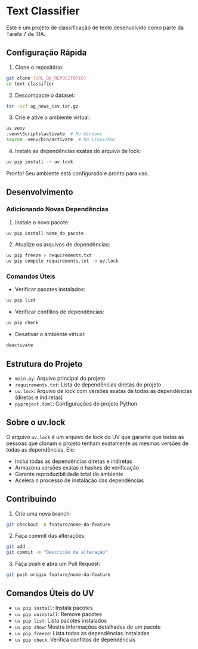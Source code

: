 # Text Classifier

Este é um projeto de classificação de texto desenvolvido como parte da Tarefa 7 de TIA.

## Configuração Rápida

1. Clone o repositório:
```bash
git clone [URL_DO_REPOSITÓRIO]
cd text-classifier
```

2. Descompacte o dataset:
```bash
tar -xzf ag_news_csv.tar.gz
```

3. Crie e ative o ambiente virtual:
```bash
uv venv
.venv\Scripts\activate  # No Windows
source .venv/bin/activate  # No Linux/Mac
```

4. Instale as dependências exatas do arquivo de lock:
```bash
uv pip install -r uv.lock
```

Pronto! Seu ambiente está configurado e pronto para uso.

## Desenvolvimento

### Adicionando Novas Dependências

1. Instale o novo pacote:
```bash
uv pip install nome_do_pacote
```

2. Atualize os arquivos de dependências:
```bash
uv pip freeze > requirements.txt
uv pip compile requirements.txt -o uv.lock
```

### Comandos Úteis

- Verificar pacotes instalados:
```bash
uv pip list
```

- Verificar conflitos de dependências:
```bash
uv pip check
```

- Desativar o ambiente virtual:
```bash
deactivate
```

## Estrutura do Projeto

- `main.py`: Arquivo principal do projeto
- `requirements.txt`: Lista de dependências diretas do projeto
- `uv.lock`: Arquivo de lock com versões exatas de todas as dependências (diretas e indiretas)
- `pyproject.toml`: Configurações do projeto Python

## Sobre o uv.lock

O arquivo `uv.lock` é um arquivo de lock do UV que garante que todas as pessoas que clonam o projeto tenham exatamente as mesmas versões de todas as dependências. Ele:

- Inclui todas as dependências diretas e indiretas
- Armazena versões exatas e hashes de verificação
- Garante reproduzibilidade total do ambiente
- Acelera o processo de instalação das dependências

## Contribuindo

1. Crie uma nova branch:
```bash
git checkout -b feature/nome-da-feature
```

2. Faça commit das alterações:
```bash
git add .
git commit -m "Descrição da alteração"
```

3. Faça push e abra um Pull Request:
```bash
git push origin feature/nome-da-feature
```

## Comandos Úteis do UV

- `uv pip install`: Instala pacotes
- `uv pip uninstall`: Remove pacotes
- `uv pip list`: Lista pacotes instalados
- `uv pip show`: Mostra informações detalhadas de um pacote
- `uv pip freeze`: Lista todas as dependências instaladas
- `uv pip check`: Verifica conflitos de dependências
